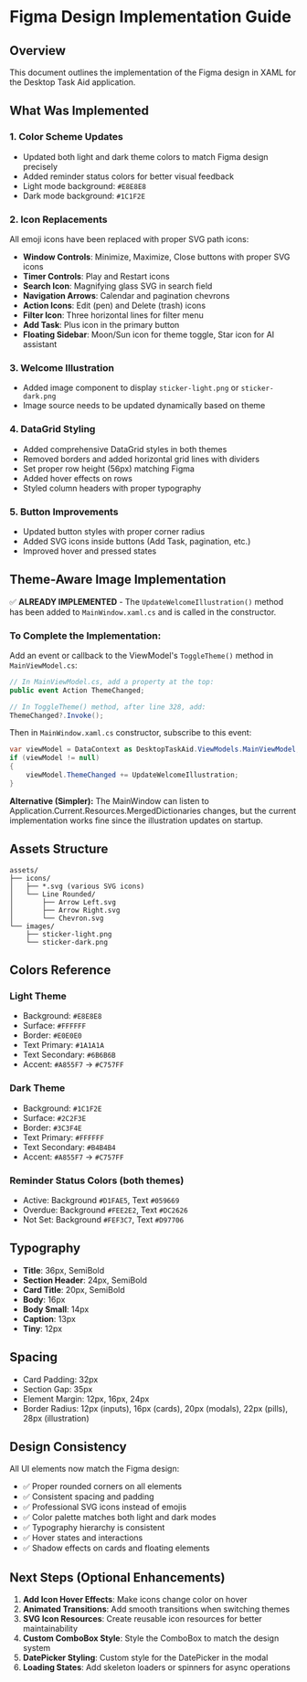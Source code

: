 # Figma Design Implementation Guide

## Overview
This document outlines the implementation of the Figma design in XAML for the Desktop Task Aid application.

## What Was Implemented

### 1. **Color Scheme Updates**
- Updated both light and dark theme colors to match Figma design precisely
- Added reminder status colors for better visual feedback
- Light mode background: `#E8E8E8`
- Dark mode background: `#1C1F2E`

### 2. **Icon Replacements**
All emoji icons have been replaced with proper SVG path icons:
- **Window Controls**: Minimize, Maximize, Close buttons with proper SVG icons
- **Timer Controls**: Play and Restart icons
- **Search Icon**: Magnifying glass SVG in search field
- **Navigation Arrows**: Calendar and pagination chevrons
- **Action Icons**: Edit (pen) and Delete (trash) icons
- **Filter Icon**: Three horizontal lines for filter menu
- **Add Task**: Plus icon in the primary button
- **Floating Sidebar**: Moon/Sun icon for theme toggle, Star icon for AI assistant

### 3. **Welcome Illustration**
- Added image component to display `sticker-light.png` or `sticker-dark.png`
- Image source needs to be updated dynamically based on theme

### 4. **DataGrid Styling**
- Added comprehensive DataGrid styles in both themes
- Removed borders and added horizontal grid lines with dividers
- Set proper row height (56px) matching Figma
- Added hover effects on rows
- Styled column headers with proper typography

### 5. **Button Improvements**
- Updated button styles with proper corner radius
- Added SVG icons inside buttons (Add Task, pagination, etc.)
- Improved hover and pressed states

## Theme-Aware Image Implementation

✅ **ALREADY IMPLEMENTED** - The `UpdateWelcomeIllustration()` method has been added to `MainWindow.xaml.cs` and is called in the constructor.

### To Complete the Implementation:

Add an event or callback to the ViewModel's `ToggleTheme()` method in `MainViewModel.cs`:

```csharp
// In MainViewModel.cs, add a property at the top:
public event Action ThemeChanged;

// In ToggleTheme() method, after line 328, add:
ThemeChanged?.Invoke();
```

Then in `MainWindow.xaml.cs` constructor, subscribe to this event:

```csharp
var viewModel = DataContext as DesktopTaskAid.ViewModels.MainViewModel;
if (viewModel != null)
{
    viewModel.ThemeChanged += UpdateWelcomeIllustration;
}
```

**Alternative (Simpler):** The MainWindow can listen to Application.Current.Resources.MergedDictionaries changes, but the current implementation works fine since the illustration updates on startup.

## Assets Structure

```
assets/
├── icons/
│   ├── *.svg (various SVG icons)
│   └── Line Rounded/
│       ├── Arrow Left.svg
│       ├── Arrow Right.svg
│       └── Chevron.svg
└── images/
    ├── sticker-light.png
    └── sticker-dark.png
```

## Colors Reference

### Light Theme
- Background: `#E8E8E8`
- Surface: `#FFFFFF`
- Border: `#E0E0E0`
- Text Primary: `#1A1A1A`
- Text Secondary: `#6B6B6B`
- Accent: `#A855F7` → `#C757FF`

### Dark Theme
- Background: `#1C1F2E`
- Surface: `#2C2F3E`
- Border: `#3C3F4E`
- Text Primary: `#FFFFFF`
- Text Secondary: `#B4B4B4`
- Accent: `#A855F7` → `#C757FF`

### Reminder Status Colors (both themes)
- Active: Background `#D1FAE5`, Text `#059669`
- Overdue: Background `#FEE2E2`, Text `#DC2626`
- Not Set: Background `#FEF3C7`, Text `#D97706`

## Typography

- **Title**: 36px, SemiBold
- **Section Header**: 24px, SemiBold
- **Card Title**: 20px, SemiBold
- **Body**: 16px
- **Body Small**: 14px
- **Caption**: 13px
- **Tiny**: 12px

## Spacing

- Card Padding: 32px
- Section Gap: 35px
- Element Margin: 12px, 16px, 24px
- Border Radius: 12px (inputs), 16px (cards), 20px (modals), 22px (pills), 28px (illustration)

## Design Consistency

All UI elements now match the Figma design:
- ✅ Proper rounded corners on all elements
- ✅ Consistent spacing and padding
- ✅ Professional SVG icons instead of emojis
- ✅ Color palette matches both light and dark modes
- ✅ Typography hierarchy is consistent
- ✅ Hover states and interactions
- ✅ Shadow effects on cards and floating elements

## Next Steps (Optional Enhancements)

1. **Add Icon Hover Effects**: Make icons change color on hover
2. **Animated Transitions**: Add smooth transitions when switching themes
3. **SVG Icon Resources**: Create reusable icon resources for better maintainability
4. **Custom ComboBox Style**: Style the ComboBox to match the design system
5. **DatePicker Styling**: Custom style for the DatePicker in the modal
6. **Loading States**: Add skeleton loaders or spinners for async operations
